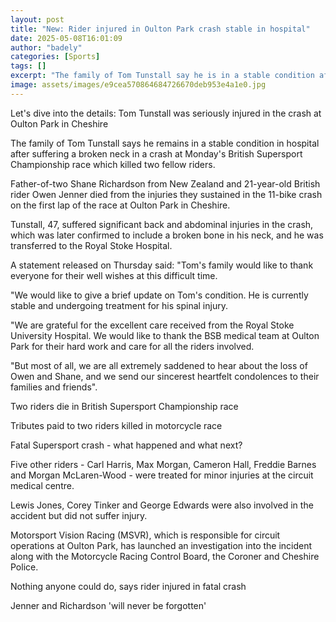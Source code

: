 ```yaml
---
layout: post
title: "New: Rider injured in Oulton Park crash stable in hospital"
date: 2025-05-08T16:01:09
author: "badely"
categories: [Sports]
tags: []
excerpt: "The family of Tom Tunstall say he is in a stable condition after suffering a broken neck in a crash at Monday's British Supersport Championship race w"
image: assets/images/e9cea570864684726670deb953e4a1e0.jpg
---
```


Let's dive into the details: Tom Tunstall was seriously injured in the crash at Oulton Park in Cheshire

The family of Tom Tunstall says he remains in a stable condition in hospital after suffering a broken neck in a crash at Monday's British Supersport Championship race which killed two fellow riders.

Father-of-two Shane Richardson from New Zealand and 21-year-old British rider Owen Jenner died from the injuries they sustained in the 11-bike crash on the first lap of the race at Oulton Park in Cheshire.

Tunstall, 47, suffered significant back and abdominal injuries in the crash, which was later confirmed to include a broken bone in his neck, and he was transferred to the Royal Stoke Hospital.

A statement released on Thursday said: "Tom's family would like to thank everyone for their well wishes at this difficult time.

"We would like to give a brief update on Tom's condition. He is currently stable and undergoing treatment for his spinal injury. 

"We are grateful for the excellent care received from the Royal Stoke University Hospital. We would like to thank the BSB medical team at Oulton Park for their hard work and care for all the riders involved. 

"But most of all, we are all extremely saddened to hear about the loss of Owen and Shane, and we send our sincerest heartfelt condolences to their families and friends".

Two riders die in British Supersport Championship race

Tributes paid to two riders killed in motorcycle race

Fatal Supersport crash - what happened and what next?

Five other riders - Carl Harris, Max Morgan, Cameron Hall, Freddie Barnes and Morgan McLaren-Wood - were treated for minor injuries at the circuit medical centre.

Lewis Jones, Corey Tinker and George Edwards were also involved in the accident but did not suffer injury. 

Motorsport Vision Racing (MSVR), which is responsible for circuit operations at Oulton Park, has launched an investigation into the incident along with the Motorcycle Racing Control Board, the Coroner and Cheshire Police.

Nothing anyone could do, says rider injured in fatal crash

Jenner and Richardson 'will never be forgotten'

